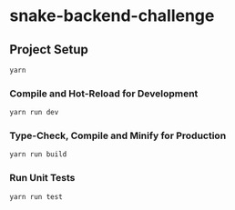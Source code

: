 # snake-backend-challenge

## Project Setup

```sh
yarn
```

### Compile and Hot-Reload for Development

```sh
yarn run dev
```

### Type-Check, Compile and Minify for Production

```sh
yarn run build
```

### Run Unit Tests

```sh
yarn run test
```